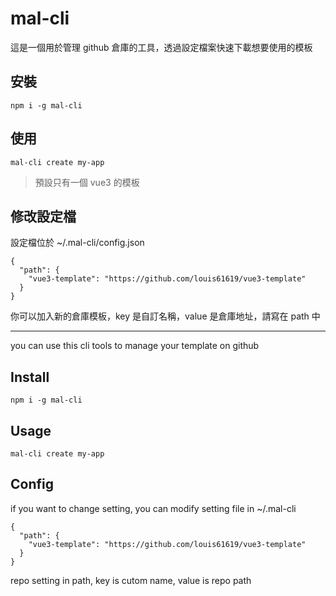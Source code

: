 # mal-cli

這是一個用於管理 github 倉庫的工具，透過設定檔案快速下載想要使用的模板

## 安裝

```
npm i -g mal-cli
```

## 使用

```
mal-cli create my-app
```

> 預設只有一個 vue3 的模板

## 修改設定檔

設定檔位於 ~/.mal-cli/config.json

```
{
  "path": {
    "vue3-template": "https://github.com/louis61619/vue3-template"
  }
}
```

你可以加入新的倉庫模板，key 是自訂名稱，value 是倉庫地址，請寫在 path 中

---

you can use this cli tools to manage your template on github

## Install

```
npm i -g mal-cli
```

## Usage

```
mal-cli create my-app
```

## Config

if you want to change setting, you can modify setting file in ~/.mal-cli

```
{
  "path": {
    "vue3-template": "https://github.com/louis61619/vue3-template"
  }
}
```

repo setting in path, key is cutom name, value is repo path
